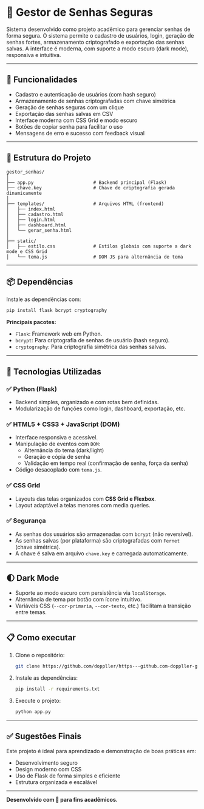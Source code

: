 
# 🔐 Gestor de Senhas Seguras

Sistema desenvolvido como projeto acadêmico para gerenciar senhas de forma segura. O sistema permite o cadastro de usuários, login, geração de senhas fortes, armazenamento criptografado e exportação das senhas salvas. A interface é moderna, com suporte a modo escuro (dark mode), responsiva e intuitiva.

---

## 🚀 Funcionalidades

- Cadastro e autenticação de usuários (com hash seguro)
- Armazenamento de senhas criptografadas com chave simétrica
- Geração de senhas seguras com um clique
- Exportação das senhas salvas em CSV
- Interface moderna com CSS Grid e modo escuro
- Botões de copiar senha para facilitar o uso
- Mensagens de erro e sucesso com feedback visual

---

## 📁 Estrutura do Projeto

```
gestor_senhas/
│
├── app.py                      # Backend principal (Flask)
├── chave.key                   # Chave de criptografia gerada dinamicamente
│
├── templates/                  # Arquivos HTML (frontend)
│   ├── index.html
│   ├── cadastro.html
│   ├── login.html
│   ├── dashboard.html
│   └── gerar_senha.html
│
├── static/
│   ├── estilo.css              # Estilos globais com suporte a dark mode e CSS Grid
│   └── tema.js                 # DOM JS para alternância de tema
```

---

## 📦 Dependências

Instale as dependências com:

```bash
pip install flask bcrypt cryptography
```

**Principais pacotes:**

- `Flask`: Framework web em Python.
- `bcrypt`: Para criptografia de senhas de usuário (hash seguro).
- `cryptography`: Para criptografia simétrica das senhas salvas.

---

## 🧠 Tecnologias Utilizadas

### ✅ Python (Flask)
- Backend simples, organizado e com rotas bem definidas.
- Modularização de funções como login, dashboard, exportação, etc.

### ✅ HTML5 + CSS3 + JavaScript (DOM)
- Interface responsiva e acessível.
- Manipulação de eventos com `DOM`:
  - Alternância do tema (dark/light)
  - Geração e cópia de senha
  - Validação em tempo real (confirmação de senha, força da senha)
- Código desacoplado com `tema.js`.

### ✅ CSS Grid
- Layouts das telas organizados com **CSS Grid e Flexbox**.
- Layout adaptável a telas menores com media queries.

### ✅ Segurança
- As senhas dos usuários são armazenadas com `bcrypt` (não reversível).
- As senhas salvas (por plataforma) são criptografadas com `Fernet` (chave simétrica).
- A chave é salva em arquivo `chave.key` e carregada automaticamente.

---

## 🌓 Dark Mode

- Suporte ao modo escuro com persistência via `localStorage`.
- Alternância de tema por botão com ícone intuitivo.
- Variáveis CSS (`--cor-primaria`, `--cor-texto`, etc.) facilitam a transição entre temas.

---

## 📋 Como executar

1. Clone o repositório:
   ```bash
   git clone https://github.com/doppller/https---github.com-doppller-gestor_senha
   ```

2. Instale as dependências:
   ```bash
   pip install -r requirements.txt
   ```

3. Execute o projeto:
   ```bash
   python app.py
   ```
---

## ✅ Sugestões Finais

Este projeto é ideal para aprendizado e demonstração de boas práticas em:
- Desenvolvimento seguro
- Design moderno com CSS
- Uso de Flask de forma simples e eficiente
- Estrutura organizada e escalável

---

**Desenvolvido com 💙 para fins acadêmicos.**
